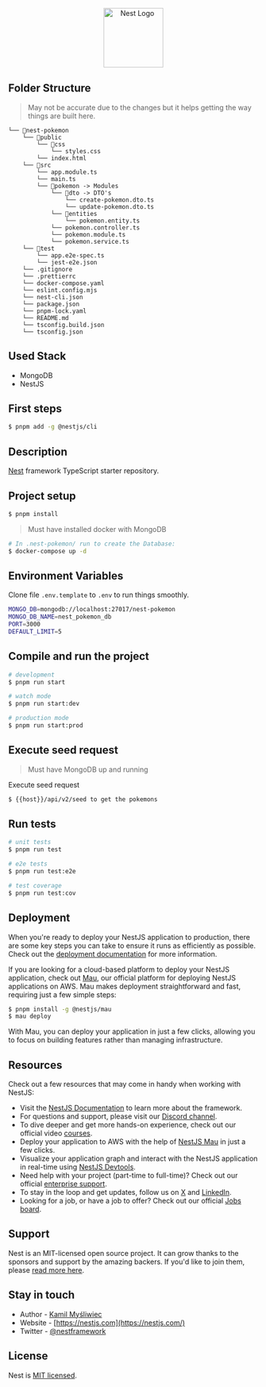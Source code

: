 <p align="center">
  <a href="http://nestjs.com/" target="blank"><img src="https://nestjs.com/img/logo-small.svg" width="120" alt="Nest Logo" /></a>
</p>

## Folder Structure

> May not be accurate due to the changes but it helps getting the way things are built here.

```
└── 📁nest-pokemon
    └── 📁public
        └── 📁css
            └── styles.css
        └── index.html
    └── 📁src
        └── app.module.ts
        └── main.ts
        └── 📁pokemon -> Modules
            └── 📁dto -> DTO's
                └── create-pokemon.dto.ts
                └── update-pokemon.dto.ts
            └── 📁entities
                └── pokemon.entity.ts
            └── pokemon.controller.ts
            └── pokemon.module.ts
            └── pokemon.service.ts
    └── 📁test
        └── app.e2e-spec.ts
        └── jest-e2e.json
    └── .gitignore
    └── .prettierrc
    └── docker-compose.yaml
    └── eslint.config.mjs
    └── nest-cli.json
    └── package.json
    └── pnpm-lock.yaml
    └── README.md
    └── tsconfig.build.json
    └── tsconfig.json
```

## Used Stack

- MongoDB
- NestJS

## First steps

```bash
$ pnpm add -g @nestjs/cli
```

## Description

[Nest](https://github.com/nestjs/nest) framework TypeScript starter repository.

## Project setup

```bash
$ pnpm install
```

> Must have installed docker with MongoDB

```bash
# In .nest-pokemon/ run to create the Database:
$ docker-compose up -d
```

## Environment Variables

Clone file `.env.template` to `.env` to run things smoothly.

```bash
MONGO_DB=mongodb://localhost:27017/nest-pokemon
MONGO_DB_NAME=nest_pokemon_db
PORT=3000
DEFAULT_LIMIT=5
```

## Compile and run the project

```bash
# development
$ pnpm run start

# watch mode
$ pnpm run start:dev

# production mode
$ pnpm run start:prod
```

## Execute seed request

> Must have MongoDB up and running

Execute seed request

```bash
$ {{host}}/api/v2/seed to get the pokemons
```

## Run tests

```bash
# unit tests
$ pnpm run test

# e2e tests
$ pnpm run test:e2e

# test coverage
$ pnpm run test:cov
```

## Deployment

When you're ready to deploy your NestJS application to production, there are some key steps you can take to ensure it runs as efficiently as possible. Check out the [deployment documentation](https://docs.nestjs.com/deployment) for more information.

If you are looking for a cloud-based platform to deploy your NestJS application, check out [Mau](https://mau.nestjs.com), our official platform for deploying NestJS applications on AWS. Mau makes deployment straightforward and fast, requiring just a few simple steps:

```bash
$ pnpm install -g @nestjs/mau
$ mau deploy
```

With Mau, you can deploy your application in just a few clicks, allowing you to focus on building features rather than managing infrastructure.

## Resources

Check out a few resources that may come in handy when working with NestJS:

- Visit the [NestJS Documentation](https://docs.nestjs.com) to learn more about the framework.
- For questions and support, please visit our [Discord channel](https://discord.gg/G7Qnnhy).
- To dive deeper and get more hands-on experience, check out our official video [courses](https://courses.nestjs.com/).
- Deploy your application to AWS with the help of [NestJS Mau](https://mau.nestjs.com) in just a few clicks.
- Visualize your application graph and interact with the NestJS application in real-time using [NestJS Devtools](https://devtools.nestjs.com).
- Need help with your project (part-time to full-time)? Check out our official [enterprise support](https://enterprise.nestjs.com).
- To stay in the loop and get updates, follow us on [X](https://x.com/nestframework) and [LinkedIn](https://linkedin.com/company/nestjs).
- Looking for a job, or have a job to offer? Check out our official [Jobs board](https://jobs.nestjs.com).

## Support

Nest is an MIT-licensed open source project. It can grow thanks to the sponsors and support by the amazing backers. If you'd like to join them, please [read more here](https://docs.nestjs.com/support).

## Stay in touch

- Author - [Kamil Myśliwiec](https://twitter.com/kammysliwiec)
- Website - [https://nestjs.com](https://nestjs.com/)
- Twitter - [@nestframework](https://twitter.com/nestframework)

## License

Nest is [MIT licensed](https://github.com/nestjs/nest/blob/master/LICENSE).

